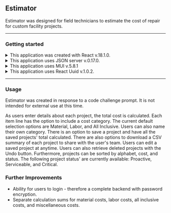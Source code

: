 ## Estimator
<p> Estimator was designed for field technicians to estimate the cost of repair for custom facility projects. </p>

- - - - 

### Getting started
<details>
<summary> This application was created with React v.18.1.0. </summary>
Start the application by running:
<br/>
<br/>
npm install
npm start
<br/>
<br/>

It runs on http://localhost:4003/.
The port can be changed by modifying **line 15** in the **package.json** file to the desired port number.
</details>

<details>
<summary> This application uses JSON server v.0.17.0. </summary>
If installation is needed, run:
<br/> 
<br/>
npm install -g json-server
<br/> 
<br/>
and to open run:
<br/> 
<br/>
json-server --watch projectdb.json
<br/> 
<br/>
Amend the default port by adding a port number to the end like so
<br/> 
<br/>
json-server --watch projectdb.json --port800
<br/> 
<br/>
</details>


<details>
<summary>This application uses MUI v.5.8.1</summary>
To install MUI run:
<br/>
<br/>
npm install @mui/material @emotion/react @emotion/styled
<br/>
npm install @mui/icons-material
<br/>
<br/>
Please refer to MUI documentation for further details: https://v1.mui.com/
</details>

<details>
<summary> This application uses React Uuid v.1.0.2. </summary>
If installation is needed, run:
<br/> 
<br/>
npm i react-uuid
<br/> 
<br/>
Please refer to React Uuid documentation for further details: https://www.npmjs.com/package/react-uuid
</details>

- - - -

### Usage
<p> Estimator was created in response to a code challenge prompt. It is not intended for external use at this time. </p>
<p> As users enter details about each project, the total cost is calculated. Each item line has the option to include a cost category. The current default selection options are Material, Labor, and All Inclusive. Users can also name their own category. There is an option to save a project and have all the saved projects' total calculated. There are also options to download a CSV summary of each project to share with the user's team. Users can edit a saved project at anytime. Users can also retrieve deleted projects with the Undo button. Furthermore, projects can be sorted by alphabet, cost, and status. The following project status' are currently available: Proactive, Serviceable, and Critical.</p>

### Further Improvements
- Ability for users to login - therefore a complete backend with password encryption. 
- Separate calculation sums for material costs, labor costs, all inclusive costs, and miscellaneous costs. 
